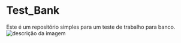 # Test_Bank
Este é um repositório simples para um teste de trabalho para banco.
![descrição da imagem](https://raw.githubusercontent.com/seu-usuario/Teste_Bank/main/assets/bank.jpg)
